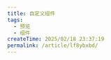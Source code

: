 ```yaml
---
title: 自定义组件
tags:
  - 预览
  - 组件
createTime: 2025/02/18 23:37:19
permalink: /article/lf8ybxbd/
---
```


<CustomComponent />

